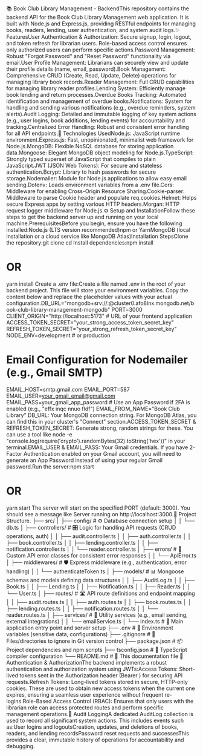 📚 Book Club Library Management - BackendThis repository contains the backend API for the Book Club Library Management web application. It is built with Node.js and Express.js, providing RESTful endpoints for managing books, readers, lending, user authentication, and system audit logs.✨ FeaturesUser Authentication & Authorization: Secure signup, login, logout, and token refresh for librarian users. Role-based access control ensures only authorized users can perform specific actions.Password Management: Robust "Forgot Password" and "Reset Password" functionality via email.User Profile Management: Librarians can securely view and update their profile details (name, email, password).Book Management: Comprehensive CRUD (Create, Read, Update, Delete) operations for managing library book records.Reader Management: Full CRUD capabilities for managing library reader profiles.Lending System: Efficiently manage book lending and return processes.Overdue Books Tracking: Automated identification and management of overdue books.Notifications: System for handling and sending various notifications (e.g., overdue reminders, system alerts).Audit Logging: Detailed and immutable logging of key system actions (e.g., user logins, book additions, lending events) for accountability and tracking.Centralized Error Handling: Robust and consistent error handling for all API endpoints.🚀 Technologies UsedNode.js: JavaScript runtime environment.Express.js: Fast, unopinionated, minimalist web framework for Node.js.MongoDB: Flexible NoSQL database for storing application data.Mongoose: Elegant MongoDB object modeling for Node.js.TypeScript: Strongly typed superset of JavaScript that compiles to plain JavaScript.JWT (JSON Web Tokens): For secure and stateless authentication.Bcrypt: Library to hash passwords for secure storage.Nodemailer: Module for Node.js applications to allow easy email sending.Dotenv: Loads environment variables from a .env file.Cors: Middleware for enabling Cross-Origin Resource Sharing.Cookie-parser: Middleware to parse Cookie header and populate req.cookies.Helmet: Helps secure Express apps by setting various HTTP headers.Morgan: HTTP request logger middleware for Node.js.⚙️ Setup and InstallationFollow these steps to get the backend server up and running on your local machine.PrerequisitesBefore you begin, ensure you have the following installed:Node.js (LTS version recommended)npm or YarnMongoDB (local installation or a cloud service like MongoDB Atlas)Installation StepsClone the repository:git clone <your-backend-repo-url>
cd <your-backend-repo-directory>
Install dependencies:npm install
# OR
yarn install
Create a .env file:Create a file named .env in the root of your backend project. This file will store your environment variables. Copy the content below and replace the placeholder values with your actual configuration.DB_URL="mongodb+srv://<your-username>:<your-password>@cluster0.afo8lnx.mongodb.net/book-club-library-management-mongodb"
PORT=3000
CLIENT_ORIGIN="http://localhost:5173" # URL of your frontend application
ACCESS_TOKEN_SECRET="your_strong_access_token_secret_key"
REFRESH_TOKEN_SECRET="your_strong_refresh_token_secret_key"
NODE_ENV=development # or production

# Email Configuration for Nodemailer (e.g., Gmail SMTP)
EMAIL_HOST=smtp.gmail.com
EMAIL_PORT=587
EMAIL_USER=your_gmail_email@gmail.com
EMAIL_PASS=your_gmail_app_password # Use an App Password if 2FA is enabled (e.g., "effx inqc nnuo fldf")
EMAIL_FROM_NAME="Book Club Library"
DB_URL: Your MongoDB connection string. For MongoDB Atlas, you can find this in your cluster's "Connect" section.ACCESS_TOKEN_SECRET & REFRESH_TOKEN_SECRET: Generate strong, random strings for these. You can use a tool like node -e "console.log(require('crypto').randomBytes(32).toString('hex'))" in your terminal.EMAIL_USER & EMAIL_PASS: Your Gmail credentials. If you have 2-Factor Authentication enabled on your Gmail account, you will need to generate an App Password instead of using your regular Gmail password.Run the server:npm start
# OR
yarn start
The server will start on the specified PORT (default: 3000). You should see a message like Server running on http://localhost:3000.📂 Project Structure.
├── src/
│   ├── config/             # ⚙️ Database connection setup
│   │   └── db.ts
│   ├── controllers/        # 🎛️ Logic for handling API requests (CRUD operations, auth)
│   │   ├── audit.controller.ts
│   │   ├── auth.controller.ts
│   │   ├── book.controller.ts
│   │   ├── lending.controller.ts
│   │   ├── notification.controller.ts
│   │   └── reader.controller.ts
│   ├── errors/             # 🚨 Custom API error classes for consistent error responses
│   │   └── ApiError.ts
│   ├── middlewares/        # 🛡️ Express middleware (e.g., authentication, error handling)
│   │   └── authenticateToken.ts
│   ├── models/             # 📊 Mongoose schemas and models defining data structures
│   │   ├── AuditLog.ts
│   │   ├── Book.ts
│   │   ├── Lending.ts
│   │   ├── Notification.ts
│   │   ├── Reader.ts
│   │   └── User.ts
│   ├── routes/             # 🛣️ API route definitions and endpoint mapping
│   │   ├── audit.routes.ts
│   │   ├── auth.routes.ts
│   │   ├── book.routes.ts
│   │   ├── lending.routes.ts
│   │   ├── notification.routes.ts
│   │   └── reader.routes.ts
│   ├── services/           # 📧 Utility services (e.g., email sending, external integrations)
│   │   └── emailService.ts
│   └── index.ts            # 🚀 Main application entry point and server setup
├── .env                    # 🔑 Environment variables (sensitive data, configurations)
├── .gitignore              # 🚫 Files/directories to ignore in Git version control
├── package.json            # 📦 Project dependencies and npm scripts
├── tsconfig.json           # 📝 TypeScript compiler configuration
└── README.md               # 📄 This documentation file
🔐 Authentication & AuthorizationThe backend implements a robust authentication and authorization system using JWTs:Access Tokens: Short-lived tokens sent in the Authorization header (Bearer <token>) for securing API requests.Refresh Tokens: Long-lived tokens stored in secure, HTTP-only cookies. These are used to obtain new access tokens when the current one expires, ensuring a seamless user experience without frequent re-logins.Role-Based Access Control (RBAC): Ensures that only users with the librarian role can access protected routes and perform specific management operations.📝 Audit LoggingA dedicated AuditLog collection is used to record all significant system actions. This includes events such as:User logins and logoutsCreation, updates, and deletions of books, readers, and lending recordsPassword reset requests and successesThis provides a clear, immutable history of operations for accountability and debugging.

